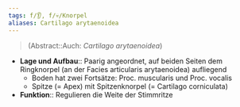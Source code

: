 ```yaml
---
tags: f/👂, f/💀/Knorpel
aliases: Cartilago arytaenoidea
---
```

> (Abstract::Auch: *Cartilago arytaenoidea*)
- **Lage und Aufbau**:: Paarig angeordnet, auf beiden Seiten dem Ringknorpel (an der Facies articularis arytaenoidea) aufliegend
	- Boden hat zwei Fortsätze: Proc. muscularis und Proc. vocalis
	- Spitze (= Apex) mit Spitzenknorpel (= Cartilago corniculata) 
- **Funktion**:: Regulieren die Weite der Stimmritze